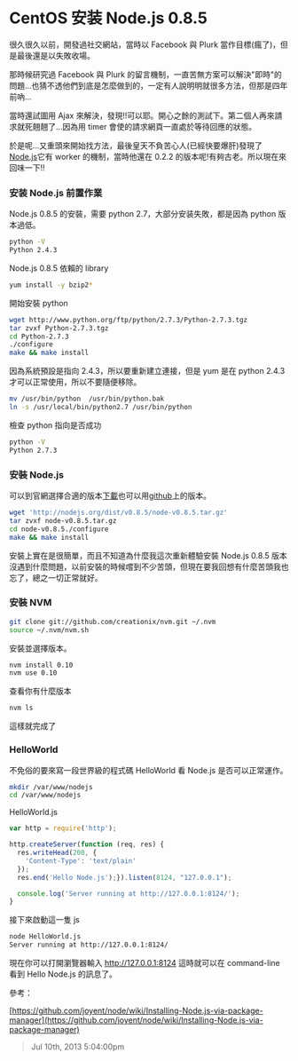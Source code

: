 # CentOS 安装 Node.js 0.8.5

很久很久以前，開發過社交網站，當時以 Facebook 與 Plurk 當作目標(瘋了)，但是最後還是以失敗收場。

那時候研究過 Facebook 與 Plurk 的留言機制，一直苦無方案可以解決"即時"的問題...也猜不透他們到底是怎麼做到的，一定有人說明明就很多方法，但那是四年前吶...

當時還試圖用 Ajax 來解決，發現!!可以耶。開心之餘的測試下。第二個人再來請求就死翹翹了...因為用 timer 會使的請求網頁一直處於等待回應的狀態。

於是呢...又重頭來開始找方法，最後皇天不負苦心人(已經快要爆肝)發現了[Node.js](http://nodejs.org/)它有 worker 的機制，當時他還在 0.2.2 的版本呢!有夠古老。所以現在來回味一下!!

### 安装 Node.js 前置作業

Node.js 0.8.5 的安裝，需要 python 2.7，大部分安装失敗，都是因為 python 版本過低。

```bash
python -V
Python 2.4.3
```

Node.js 0.8.5 依賴的 library

```bash
yum install -y bzip2*
```

開始安裝 python

```bash
wget http://www.python.org/ftp/python/2.7.3/Python-2.7.3.tgz
tar zvxf Python-2.7.3.tgz
cd Python-2.7.3
./configure
make && make install
```

因為系統預設是指向 2.4.3，所以要重新建立連接，但是 yum 是在 python 2.4.3 才可以正常使用，所以不要隨便移除。

```bash
mv /usr/bin/python  /usr/bin/python.bak
ln -s /usr/local/bin/python2.7 /usr/bin/python
```

檢查 python 指向是否成功

```bash
python -V
Python 2.7.3
```

### 安裝 Node.js

可以到官網選擇合適的版本[下載](http://nodejs.org/download/)也可以用[github](https://github.com/joyent/node)上的版本。

```bash
wget 'http://nodejs.org/dist/v0.8.5/node-v0.8.5.tar.gz'
tar zvxf node-v0.8.5.tar.gz
cd node-v0.8.5./configure
make && make install
```

安裝上實在是很簡單，而且不知道為什麼我這次重新體驗安裝 Node.js 0.8.5 版本沒遇到什麼問題，以前安裝的時候嚐到不少苦頭，但現在要我回想有什麼苦頭我也忘了，總之一切正常就好。

### 安裝 NVM

```bash
git clone git://github.com/creationix/nvm.git ~/.nvm
source ~/.nvm/nvm.sh
```

安裝並選擇版本。

```bash
nvm install 0.10
nvm use 0.10
```

查看你有什麼版本

```bash
nvm ls
```

這樣就完成了

### HelloWorld

不免俗的要來寫一段世界級的程式碼 HelloWorld 看 Node.js 是否可以正常運作。

```bash
mkdir /var/www/nodejs
cd /var/www/nodejs
```

HelloWorld.js

```js
var http = require('http');

http.createServer(function (req, res) {
  res.writeHead(200, {
    'Content-Type': 'text/plain'
  });
  res.end('Hello Node.js');}).listen(8124, "127.0.0.1");

  console.log('Server running at http://127.0.0.1:8124/');
}
```

接下來啟動這一隻 js

```bash
node HelloWorld.js
Server running at http://127.0.0.1:8124/
```

現在你可以打開瀏覽器輸入 http://127.0.0.1:8124 這時就可以在 command-line 看到 Hello Node.js 的訊息了。

參考：

[https://github.com/joyent/node/wiki/Installing-Node.js-via-package-manager](https://github.com/joyent/node/wiki/Installing-Node.js-via-package-manager)

> Jul 10th, 2013 5:04:00pm
